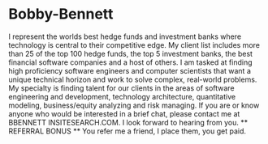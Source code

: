 Bobby-Bennett
=============

I represent the worlds best hedge funds and investment banks where technology is central to their competitive edge. My client list includes more than 25 of the top 100 hedge funds, the top 5 investment banks, the best financial software companies and a host of others. I am tasked at finding high proficiency software engineers and computer scientists that want a unique technical horizon and work to solve complex, real-world problems.  My specialty is finding talent for our clients in the areas of software engineering and development, technology architecture, quantitative modeling, business/equity analyzing and risk managing. If you are or know anyone who would be interested in a brief chat, please contact me at BBENNETT INSITESEARCH.COM. I look forward to hearing from you.  ** REFERRAL BONUS ** You refer me a friend, I place them, you get paid.